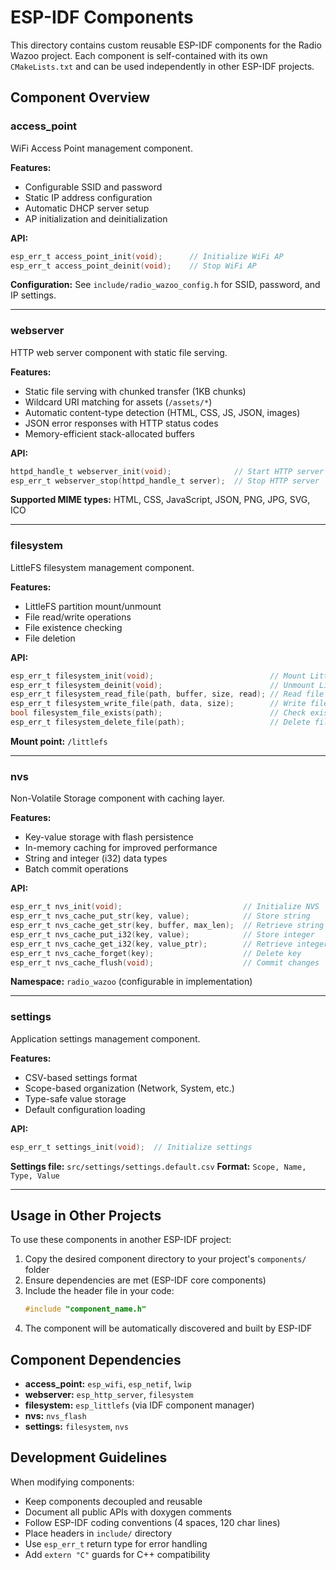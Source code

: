 # ESP-IDF Components

This directory contains custom reusable ESP-IDF components for the Radio Wazoo project. Each component is self-contained with its own `CMakeLists.txt` and can be used independently in other ESP-IDF projects.

## Component Overview

### access_point

WiFi Access Point management component.

**Features:**
- Configurable SSID and password
- Static IP address configuration
- Automatic DHCP server setup
- AP initialization and deinitialization

**API:**
```c
esp_err_t access_point_init(void);      // Initialize WiFi AP
esp_err_t access_point_deinit(void);    // Stop WiFi AP
```

**Configuration:** See `include/radio_wazoo_config.h` for SSID, password, and IP settings.

---

### webserver

HTTP web server component with static file serving.

**Features:**
- Static file serving with chunked transfer (1KB chunks)
- Wildcard URI matching for assets (`/assets/*`)
- Automatic content-type detection (HTML, CSS, JS, JSON, images)
- JSON error responses with HTTP status codes
- Memory-efficient stack-allocated buffers

**API:**
```c
httpd_handle_t webserver_init(void);              // Start HTTP server
esp_err_t webserver_stop(httpd_handle_t server);  // Stop HTTP server
```

**Supported MIME types:** HTML, CSS, JavaScript, JSON, PNG, JPG, SVG, ICO

---

### filesystem

LittleFS filesystem management component.

**Features:**
- LittleFS partition mount/unmount
- File read/write operations
- File existence checking
- File deletion

**API:**
```c
esp_err_t filesystem_init(void);                          // Mount LittleFS
esp_err_t filesystem_deinit(void);                        // Unmount LittleFS
esp_err_t filesystem_read_file(path, buffer, size, read); // Read file
esp_err_t filesystem_write_file(path, data, size);        // Write file
bool filesystem_file_exists(path);                        // Check existence
esp_err_t filesystem_delete_file(path);                   // Delete file
```

**Mount point:** `/littlefs`

---

### nvs

Non-Volatile Storage component with caching layer.

**Features:**
- Key-value storage with flash persistence
- In-memory caching for improved performance
- String and integer (i32) data types
- Batch commit operations

**API:**
```c
esp_err_t nvs_init(void);                           // Initialize NVS
esp_err_t nvs_cache_put_str(key, value);            // Store string
esp_err_t nvs_cache_get_str(key, buffer, max_len);  // Retrieve string
esp_err_t nvs_cache_put_i32(key, value);            // Store integer
esp_err_t nvs_cache_get_i32(key, value_ptr);        // Retrieve integer
esp_err_t nvs_cache_forget(key);                    // Delete key
esp_err_t nvs_cache_flush(void);                    // Commit changes
```

**Namespace:** `radio_wazoo` (configurable in implementation)

---

### settings

Application settings management component.

**Features:**
- CSV-based settings format
- Scope-based organization (Network, System, etc.)
- Type-safe value storage
- Default configuration loading

**API:**
```c
esp_err_t settings_init(void);  // Initialize settings
```

**Settings file:** `src/settings/settings.default.csv`
**Format:** `Scope, Name, Type, Value`

---

## Usage in Other Projects

To use these components in another ESP-IDF project:

1. Copy the desired component directory to your project's `components/` folder
2. Ensure dependencies are met (ESP-IDF core components)
3. Include the header file in your code:
   ```c
   #include "component_name.h"
   ```
4. The component will be automatically discovered and built by ESP-IDF

## Component Dependencies

- **access_point:** `esp_wifi`, `esp_netif`, `lwip`
- **webserver:** `esp_http_server`, `filesystem`
- **filesystem:** `esp_littlefs` (via IDF component manager)
- **nvs:** `nvs_flash`
- **settings:** `filesystem`, `nvs`

## Development Guidelines

When modifying components:

- Keep components decoupled and reusable
- Document all public APIs with doxygen comments
- Follow ESP-IDF coding conventions (4 spaces, 120 char lines)
- Place headers in `include/` directory
- Use `esp_err_t` return type for error handling
- Add `extern "C"` guards for C++ compatibility